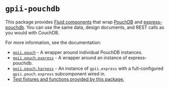 # `gpii-pouchdb`

This package provides [Fluid components](http://docs.fluidproject.org/infusion/development/UnderstandingInfusionComponents.html)
that wrap [PouchDB](https://github.com/pouchdb/pouchdb) and [express-pouchdb](https://github.com/pouchdb/express-pouchdb).
You can use the same data, design documents, and REST calls as you would with CouchDB.

For more information, see the documentation:

* [`gpii.pouch`](./docs/pouchdb.md) - A wrapper around individual PouchDB instances.
* [`gpii.pouch.express`](./docs/pouch-express.md) - A wrapper around an instance of express-pouchdb.
* [`gpii.pouch.harness`](./docs/harness.md) - An instance of `gpii.express` with a full-configured `gpii.pouch.express` subcomponent wired in.
* [Test fixtures and functions provided by this package.](./docs/tests.md)